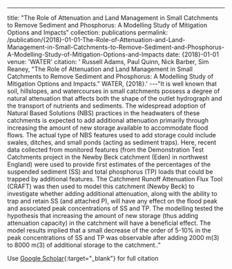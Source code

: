 ---
title: "The Role of Attenuation and Land Management in Small Catchments to Remove Sediment and Phosphorus: A Modelling Study of Mitigation Options and Impacts"
collection: publications
permalink: /publication/{2018}-01-01-The-Role-of-Attenuation-and-Land-Management-in-Small-Catchments-to-Remove-Sediment-and-Phosphorus-A-Modelling-Study-of-Mitigation-Options-and-Impacts
date: {2018}-01-01
venue: 'WATER'
citation: ' Russell Adams,  Paul Quinn,  Nick Barber,  Sim Reaney, &quot;The Role of Attenuation and Land Management in Small Catchments to Remove Sediment and Phosphorus: A Modelling Study of Mitigation Options and Impacts.&quot; WATER, {2018}.'
---"It is well known that soil, hillslopes, and watercourses in small catchments possess a degree of natural attenuation that affects both the shape of the outlet hydrograph and the transport of nutrients and sediments. The widespread adoption of Natural Based Solutions (NBS) practices in the headwaters of these catchments is expected to add additional attenuation primarily through increasing the amount of new storage available to accommodate flood flows. The actual type of NBS features used to add storage could include swales, ditches, and small ponds (acting as sediment traps). Here, recent data collected from monitored features (from the Demonstration Test Catchments project in the Newby Beck catchment (Eden) in northwest England) were used to provide first estimates of the percentages of the suspended sediment (SS) and total phosphorus (TP) loads that could be trapped by additional features. The Catchment Runoff Attenuation Flux Tool (CRAFT) was then used to model this catchment (Newby Beck) to investigate whether adding additional attenuation, along with the ability to trap and retain SS (and attached P), will have any effect on the flood peak and associated peak concentrations of SS and TP. The modelling tested the hypothesis that increasing the amount of new storage (thus adding attenuation capacity) in the catchment will have a beneficial effect. The model results implied that a small decrease of the order of 5-10% in the peak concentrations of SS and TP was observable after adding 2000 m(3) to 8000 m(3) of additional storage to the catchment.."

Use [Google Scholar](https://scholar.google.com/scholar?q=The+Role+of+Attenuation+and+Land+Management+in+Small+Catchments+to+Remove+Sediment+and+Phosphorus:+A+Modelling+Study+of+Mitigation+Options+and+Impacts){:target="_blank"} for full citation
